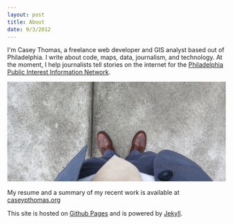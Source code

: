 ```yaml
---
layout: post
title: About
date: 9/3/2012
---
```

I'm Casey Thomas, a freelance web developer and GIS analyst based out of Philadelphia. I write about code, maps, data, journalism, and technology. At the moment, I help journalists tell stories on the internet for the <a href="http://www.ppiin.org">Philadelphia Public Interest Information Network</a>.

!["My fancy shoes."](/../img/about.png)

My resume and a summary of my recent work is available at [caseypthomas.org](http://www.caseypthomas.org)

This site is hosted on [Github Pages](http://pages.github.com/) and is powered by [Jekyll](https://github.com/mojombo/jekyll).